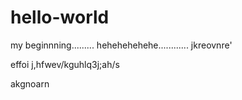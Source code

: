 # hello-world
my beginnning.........
hehehehehehe............
jkreovnre'

effoi
j,hfwev/kguhlq3j;ah/s

akgnoarn
